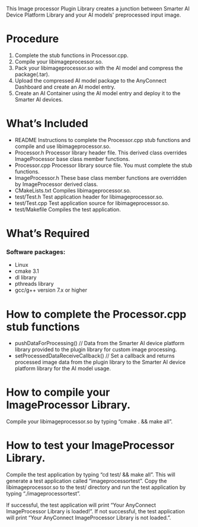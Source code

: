 This Image processor Plugin Library creates a junction between Smarter AI Device Platform Library and your AI models' preprocessed input image.

# Procedure

1. Complete the stub functions in Processor.cpp.
2. Compile your libimageprocessor.so.
3. Pack your libimageprocessor.so with the AI model and compress the package(.tar).
4. Upload the compressed AI model package to the AnyConnect Dashboard and create an AI model entry.
5. Create an AI Container using the AI model entry and deploy it to the Smarter AI devices.


# What’s Included

- README		Instructions to complete the Processor.cpp stub functions and compile and use libimageprocessor.so.
- Processor.h		Processor library header file.  This derived class overrides ImageProcessor base class member functions.
- Processor.cpp		Processor library source file.  You must complete the stub functions.
- ImageProcessor.h	These base class member functions are overridden by ImageProcessor derived class.
- CMakeLists.txt		Compiles libimageprocessor.so.
- test/Test.h		Test application header for libimageprocessor.so.
- test/Test.cpp		Test application source for libimageprocessor.so.
- test/Makefile		Compiles the test application.


# What’s Required

### Software packages:
- Linux
- cmake 3.1
- dl library
- pthreads library 
- gcc/g++ version 7.x or higher




# How to complete the Processor.cpp stub functions

- pushDataForProcessing() // Data from the Smarter AI device platform library provided to the plugin library for custom image processing.
- setProcessedDataReceiveCallback() // Set a callback and returns processed image data from the plugin library to the Smarter AI device platform library for the AI model usage.


# How to compile your ImageProcessor Library.

Compile your libimageprocessor.so by typing “cmake . && make all”.


# How to test your ImageProcessor Library.

Compile the test application by typing “cd test/ && make all”.  This will generate a test application called “imageprocessortest”.  Copy the libimageprocessor.so to the test/ directory and run the test application by typing “./imageprocessortest”.  

If successful, the test application will print “Your AnyConnect ImageProcessor Library is loaded!”.  If not successful, the test application will print “Your AnyConnect ImageProcessor Library is not loaded.”.
